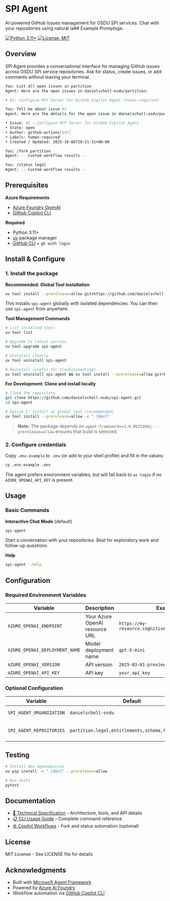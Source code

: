 # SPI Agent

AI-powered GitHub Issues management for OSDU SPI services. Chat with your repositories using natural la## Example Promptsge.

[![Python 3.11+](https://img.shields.io/badge/python-3.11+-blue.svg)](https://www.python.org/downloads/)
[![License: MIT](https://img.shields.io/badge/License-MIT-yellow.svg)](https://opensource.org/licenses/MIT)

## Overview

SPI Agent provides a conversational interface for managing GitHub issues across OSDU SPI service repositories. Ask for status, create issues, or add comments without leaving your terminal.

```bash
You: List all open issues in partition
Agent: Here are the open issues in danielscholl-osdu/partition:

• #2: Configure MCP Server for GitHub Copilot Agent [human-required]

You: Tell me about issue #2
Agent: Here are the details for the open issue in danielscholl-osdu/partition:

• Issue: #2 — Configure MCP Server for GitHub Copilot Agent
• State: open
• Author: github-actions[bot]
• Labels: human-required
• Created / Updated: 2025-10-06T20:21:31+00:00

You: /fork partition
Agent: -- Custom workflow results --

You: /status legal
Agent: -- Custom workflow results --
```

## Prerequisites

**Azure Requirements**
- [Azure Foundry OpenAI](https://learn.microsoft.com/en-us/azure/ai-foundry/quickstarts/get-started-code?tabs=azure-ai-foundry)
- [Github Copilot CLI](https://github.com/github/copilot-cli)

**Required**
- Python 3.11+
- [uv](https://docs.astral.sh/uv/getting-started/installation/) package manager
- [GitHub CLI](https://github.com/cli/cli#installation) + `gh auth login`



## Install & Configure

### 1. Install the package

**Recommended: Global Tool Installation**

```bash
uv tool install --prerelease=allow git+https://github.com/danielscholl-osdu/spi-agent.git
```
This installs `spi-agent` globally with isolated dependencies. You can then use `spi-agent` from anywhere.

**Tool Management Commands**
```bash
# List installed tools
uv tool list

# Upgrade to latest version
uv tool upgrade spi-agent

# Uninstall cleanly
uv tool uninstall spi-agent

# Reinstall (useful for troubleshooting)
uv tool uninstall spi-agent && uv tool install --prerelease=allow git+https://github.com/danielscholl-osdu/spi-agent.git
```

**For Development: Clone and install locally**

```bash
# Clone the repository
git clone https://github.com/danielscholl-osdu/spi-agent.git
cd spi-agent

# Option 1: Install as global tool (recommended)
uv tool install --prerelease=allow -e ".[dev]"
```

> **Note:** The package depends on `agent-framework>=1.0.0b251001`; `--prerelease=allow` ensures that build is selected.

### 2. Configure credentials

Copy `.env.example` to `.env` (or add to your shell profile) and fill in the values:

```bash
cp .env.example .env
```

The agent prefers environment variables, but will fall back to `az login` if no `AZURE_OPENAI_API_KEY` is present.


## Usage

### Basic Commands

**Interactive Chat Mode** (default)
```bash
spi-agent
```
Start a conversation with your repositories. Best for exploratory work and follow-up questions.

**Help**
```bash
spi-agent --help
```


## Configuration

### Required Environment Variables

| Variable | Description | Example |
|----------|-------------|---------|
| `AZURE_OPENAI_ENDPOINT` | Your Azure OpenAI resource URL | `https://my-resource.cognitiveservices.azure.com/` |
| `AZURE_OPENAI_DEPLOYMENT_NAME` | Model deployment name | `gpt-5-mini` |
| `AZURE_OPENAI_VERSION` | API version | `2025-03-01-preview` |
| `AZURE_OPENAI_API_KEY` | API key | `your_api_key` |

### Optional Configuration

| Variable | Default | Description |
|----------|---------|-------------|
| `SPI_AGENT_ORGANIZATION` | `danielscholl-osdu` | GitHub organization |
| `SPI_AGENT_REPOSITORIES` | `partition,legal,entitlements,schema,file,storage` | Comma-separated repo list |

## Testing

```bash
# Install dev dependencies
uv pip install -e ".[dev]" --prerelease=allow

# Run tests
pytest
```

## Documentation

- [📖 Technical Specification](docs/SPEC.md) - Architecture, tools, and API details
- [📋 CLI Usage Guide](docs/SPI_CLI.md) - Complete command reference
- [⚙️ Copilot Workflows](docs/COPILOT.md) - Fork and status automation (optional)


## License

MIT License - See LICENSE file for details

## Acknowledgments

- Built with [Microsoft Agent Framework](https://github.com/microsoft/agent-framework)
- Powered by [Azure AI Foundry](https://azure.microsoft.com/en-us/products/ai-services/ai-studio)
- Workflow automation via [GitHub Copilot CLI](https://www.npmjs.com/package/@github/copilot)
